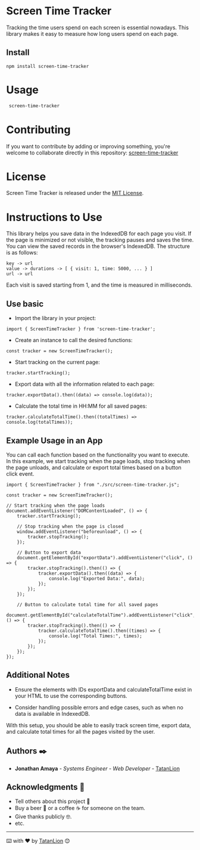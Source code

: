 # Screen Time Tracker

Tracking the time users spend on each screen is essential nowadays. This library makes it easy to measure how long users spend on each page.

## Install

```npm
npm install screen-time-tracker
```

# Usage

```bash
 screen-time-tracker
```

# Contributing

If you want to contribute by adding or improving something, you're welcome to collaborate directly in this repository: [screen-time-tracker](https://github.com/TatanLion/screen-time-tracker)

# License

Screen Time Tracker is released under the [MIT License](https://opensource.org/licenses/MIT).

# Instructions to Use

This library helps you save data in the IndexedDB for each page you visit. If the page is minimized or not visible, the tracking pauses and saves the time. You can view the saved records in the browser's IndexedDB. The structure is as follows:

```
key -> url
value -> durations -> [ { visit: 1, time: 5000, ... } ]
url -> url
```

Each visit is saved starting from 1, and the time is measured in milliseconds.

## Use basic

- Import the library in your project:

```
import { ScreenTimeTracker } from 'screen-time-tracker';
```

- Create an instance to call the desired functions:

```
const tracker = new ScreenTimeTracker();
```

- Start tracking on the current page:

```
tracker.startTracking();
```

- Export data with all the information related to each page:

```
tracker.exportData().then((data) => console.log(data));
```

- Calculate the total time in HH:MM for all saved pages:

```
tracker.calculateTotalTime().then((totalTimes) => console.log(totalTimes));
```

## Example Usage in an App

You can call each function based on the functionality you want to execute. In this example, we start tracking when the page loads, stop tracking when the page unloads, and calculate or export total times based on a button click event.

```
import { ScreenTimeTracker } from "./src/screen-time-tracker.js";

const tracker = new ScreenTimeTracker();

// Start tracking when the page loads
document.addEventListener("DOMContentLoaded", () => {
    tracker.startTracking();

    // Stop tracking when the page is closed
    window.addEventListener("beforeunload", () => {
        tracker.stopTracking();
    });

    // Button to export data
    document.getElementById("exportData").addEventListener("click", () => {
        tracker.stopTracking().then(() => { 
            tracker.exportData().then((data) => {
                console.log("Exported Data:", data);
            });
        });
    });

    // Button to calculate total time for all saved pages
    document.getElementById("calculateTotalTime").addEventListener("click", () => {
        tracker.stopTracking().then(() => {
            tracker.calculateTotalTime().then((times) => {
                console.log("Total Times:", times);
            });
        });
    });
});
```

## Additional Notes

- Ensure the elements with IDs exportData and calculateTotalTime exist in your HTML to use the corresponding buttons.

- Consider handling possible errors and edge cases, such as when no data is available in IndexedDB.

With this setup, you should be able to easily track screen time, export data, and calculate total times for all the pages visited by the user.

## Authors ✒️

* **Jonathan Amaya** - *Systems Engineer - Web Developer* - [TatanLion](https://github.com/TatanLion)

## Acknowledgments 🎁

* Tell others about this project 📢
* Buy a beer 🍺 or a coffee ☕ for someone on the team.
* Give thanks publicly 🤓.
* etc.

---
⌨️ with ❤️ by [TatanLion](https://github.com/TatanLion) 😊